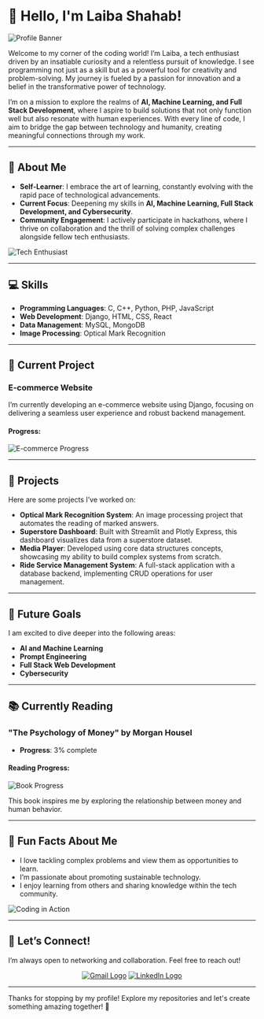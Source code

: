# 👋 Hello, I'm Laiba Shahab!

![Profile Banner](https://example.com/your-banner-image.jpg) <!-- Replace with an actual image link -->

Welcome to my corner of the coding world! I’m Laiba, a tech enthusiast driven by an insatiable curiosity and a relentless pursuit of knowledge. I see programming not just as a skill but as a powerful tool for creativity and problem-solving. My journey is fueled by a passion for innovation and a belief in the transformative power of technology.

I’m on a mission to explore the realms of **AI, Machine Learning, and Full Stack Development**, where I aspire to build solutions that not only function well but also resonate with human experiences. With every line of code, I aim to bridge the gap between technology and humanity, creating meaningful connections through my work.

---

## 🌟 About Me

- **Self-Learner**: I embrace the art of learning, constantly evolving with the rapid pace of technological advancements.
- **Current Focus**: Deepening my skills in **AI, Machine Learning, Full Stack Development, and Cybersecurity**.
- **Community Engagement**: I actively participate in hackathons, where I thrive on collaboration and the thrill of solving complex challenges alongside fellow tech enthusiasts.

![Tech Enthusiast](https://example.com/tech-image.jpg) <!-- Replace with an actual image link -->

---

## 💻 Skills

- **Programming Languages**: C, C++, Python, PHP, JavaScript
- **Web Development**: Django, HTML, CSS, React
- **Data Management**: MySQL, MongoDB
- **Image Processing**: Optical Mark Recognition

---

## 🚀 Current Project

### E-commerce Website
I’m currently developing an e-commerce website using Django, focusing on delivering a seamless user experience and robust backend management.

#### Progress:
![E-commerce Progress](https://img.shields.io/badge/Progress-50%25-brightgreen) <!-- Update the percentage as needed -->

---

## 🔧 Projects

Here are some projects I’ve worked on:

- **Optical Mark Recognition System**: An image processing project that automates the reading of marked answers.
- **Superstore Dashboard**: Built with Streamlit and Plotly Express, this dashboard visualizes data from a superstore dataset.
- **Media Player**: Developed using core data structures concepts, showcasing my ability to build complex systems from scratch.
- **Ride Service Management System**: A full-stack application with a database backend, implementing CRUD operations for user management.

---

## 🎯 Future Goals

I am excited to dive deeper into the following areas:
- **AI and Machine Learning**
- **Prompt Engineering**
- **Full Stack Web Development**
- **Cybersecurity**

---

## 📚 Currently Reading

### "The Psychology of Money" by Morgan Housel
- **Progress**: 3% complete

#### Reading Progress:
![Book Progress](https://img.shields.io/badge/Progress-3%25-yellow) <!-- Update the percentage as you progress -->

This book inspires me by exploring the relationship between money and human behavior.

---

## 🎉 Fun Facts About Me

- I love tackling complex problems and view them as opportunities to learn.
- I’m passionate about promoting sustainable technology.
- I enjoy learning from others and sharing knowledge within the tech community.

![Coding in Action](https://example.com/coding-image.jpg) <!-- Replace with an actual image link -->

---

## 🤝 Let’s Connect!

I’m always open to networking and collaboration. Feel free to reach out!

<div align="center">
    <a href="mailto:your-email@gmail.com"><img src="https://img.icons8.com/color/48/000000/gmail-new.png" alt="Gmail Logo"/></a>
    <a href="https://www.linkedin.com/in/your-linkedin-profile/"><img src="https://img.icons8.com/color/48/000000/linkedin.png" alt="LinkedIn Logo"/></a>
</div>

---

Thanks for stopping by my profile! Explore my repositories and let's create something amazing together! 🚀
